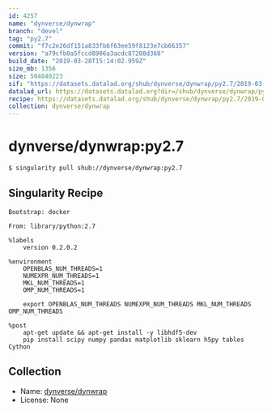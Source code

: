```yaml
---
id: 4257
name: "dynverse/dynwrap"
branch: "devel"
tag: "py2.7"
commit: "f7c2e26df151a833fb6f63ee59f8123e7cb66357"
version: "a79cfb0a5fccd8906a3acdc87208d368"
build_date: "2019-03-28T15:14:02.959Z"
size_mb: 1356
size: 504840223
sif: "https://datasets.datalad.org/shub/dynverse/dynwrap/py2.7/2019-03-28-f7c2e26d-a79cfb0a/a79cfb0a5fccd8906a3acdc87208d368.simg"
datalad_url: https://datasets.datalad.org?dir=/shub/dynverse/dynwrap/py2.7/2019-03-28-f7c2e26d-a79cfb0a/
recipe: https://datasets.datalad.org/shub/dynverse/dynwrap/py2.7/2019-03-28-f7c2e26d-a79cfb0a/Singularity
collection: dynverse/dynwrap
---
```


# dynverse/dynwrap:py2.7

```bash
$ singularity pull shub://dynverse/dynwrap:py2.7
```

## Singularity Recipe

```singularity
Bootstrap: docker

From: library/python:2.7

%labels
    version 0.2.0.2

%environment
    OPENBLAS_NUM_THREADS=1
    NUMEXPR_NUM_THREADS=1
    MKL_NUM_THREADS=1
    OMP_NUM_THREADS=1

    export OPENBLAS_NUM_THREADS NUMEXPR_NUM_THREADS MKL_NUM_THREADS OMP_NUM_THREADS

%post
    apt-get update && apt-get install -y libhdf5-dev
    pip install scipy numpy pandas matplotlib sklearn h5py tables Cython
```

## Collection

 - Name: [dynverse/dynwrap](https://github.com/dynverse/dynwrap)
 - License: None

